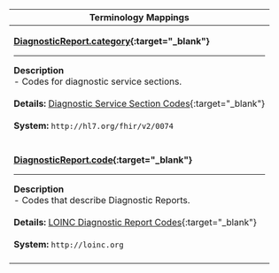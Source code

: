 |Terminology Mappings|
|---|
|<p>**[DiagnosticReport.category](http://hl7.org/fhir/DSTU2/diagnosticreport-definitions.html#DiagnosticReport.category){:target="_blank"}**<hr>**Description**<br>- Codes for diagnostic service sections.<br><br>**Details:** [Diagnostic Service Section Codes](http://hl7.org/fhir/dstu2/valueset-diagnostic-service-sections.html){:target="_blank"}<br><br>**System:** `http://hl7.org/fhir/v2/0074`<br><br>|
|<p>**[DiagnosticReport.code](http://hl7.org/fhir/DSTU2/diagnosticreport-definitions.html#DiagnosticReport.code){:target="_blank"}**<hr>**Description**<br>- Codes that describe Diagnostic Reports.<br><br>**Details:** [LOINC Diagnostic Report Codes](http://hl7.org/fhir/dstu2/valueset-report-codes.html){:target="_blank"}<br><br>**System:** `http://loinc.org`<br><br>|